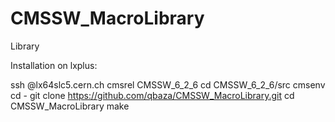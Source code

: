 CMSSW_MacroLibrary
==================

Library

Installation on lxplus:

ssh <username>@lx64slc5.cern.ch
cmsrel CMSSW_6_2_6
cd CMSSW_6_2_6/src
cmsenv
cd -
git clone https://github.com/qbaza/CMSSW_MacroLibrary.git
cd CMSSW_MacroLibrary
make
